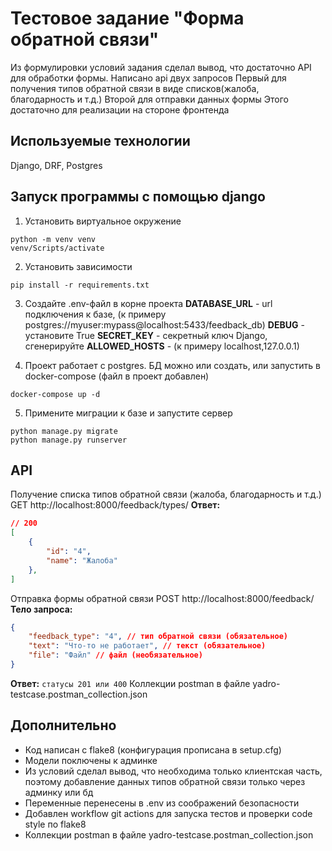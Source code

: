 # Тестовое задание "Форма обратной связи"

Из формулировки условий задания сделал вывод, что достаточно API для обработки формы.
Написано api двух запросов
Первый для получения типов обратной связи в виде списков(жалоба, благодарность и т.д.)
Второй для отправки данных формы
Этого достаточно для реализации на стороне фронтенда

## Используемые технологии
Django, DRF, Postgres

## Запуск программы с помощью django

1. Установить виртуальное окружение
```
python -m venv venv
venv/Scripts/activate
```

2. Установить зависимости
```
pip install -r requirements.txt
```

3. Создайте .env-файл в корне проекта
**DATABASE_URL** - url подключения к базе, 
(к примеру postgres://myuser:mypass@localhost:5433/feedback_db)
**DEBUG** - установите True
**SECRET_KEY** - секретный ключ Django, сгенерируйте 
**ALLOWED_HOSTS** - (к примеру localhost,127.0.0.1)

4. Проект работает с postgres.
БД можно или создать, или запустить в docker-compose (файл в проект добавлен)
```
docker-compose up -d
```

5. Примените миграции к базе и запустите сервер
```
python manage.py migrate
python manage.py runserver
```
## API
Получение списка типов обратной связи (жалоба, благодарность и т.д.)
GET http://localhost:8000/feedback/types/ 
**Ответ:**
```json
// 200
[
    {
        "id": "4",
        "name": "Жалоба"
    },
]
```
Отправка формы обратной связи
POST http://localhost:8000/feedback/
**Тело запроса:**
```json
{
    "feedback_type": "4", // тип обратной связи (обязательное)
    "text": "Что-то не работает", // текст (обязательное)
    "file": "Файл" // файл (необязательное)
}
```
**Ответ:**
`статусы 201 или 400`
Коллекции postman в файле yadro-testcase.postman_collection.json
## Дополнительно 
- Код написан с flake8 (конфигурация прописана в setup.cfg)
- Модели поключены к админке
- Из условий сделал вывод, что необходима только клиентская часть, поэтому добавление данных типов обратной связи только через админку или бд
- Переменные перенесены в .env из соображений безопасности
- Добавлен workflow git actions для запуска тестов и проверки code style по flake8
- Коллекции postman в файле yadro-testcase.postman_collection.json